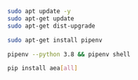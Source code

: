 ``` bash
sudo apt update -y 
sudo apt-get update
sudo apt-get dist-upgrade 
```
``` bash
sudo apt-get install pipenv
```
``` bash
pipenv --python 3.8 && pipenv shell
```
``` bash
pip install aea[all]
```
